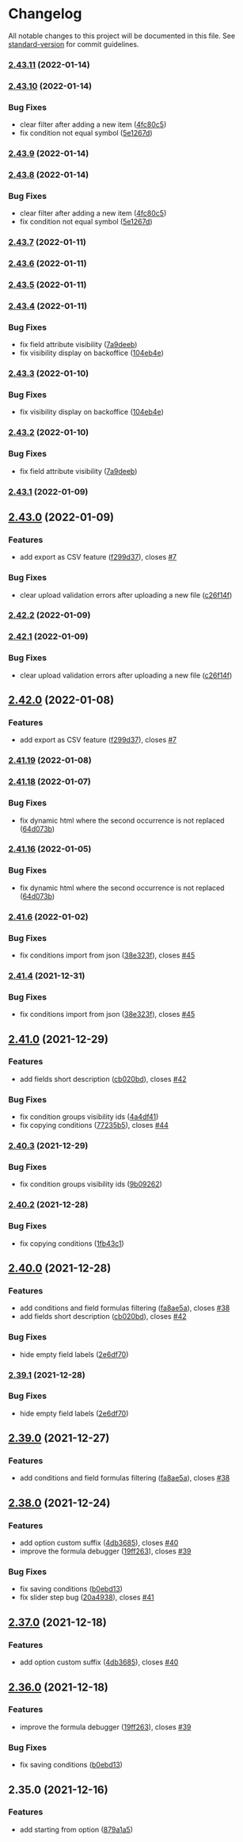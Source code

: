 # Changelog

All notable changes to this project will be documented in this file. See [standard-version](https://github.com/conventional-changelog/standard-version) for commit guidelines.

### [2.43.11](https://github.com/unlocomqx/dynamicproduct/compare/v2.43.10...v2.43.11) (2022-01-14)

### [2.43.10](https://github.com/unlocomqx/dynamicproduct/compare/v2.43.7...v2.43.10) (2022-01-14)


### Bug Fixes

* clear filter after adding a new item ([4fc80c5](https://github.com/unlocomqx/dynamicproduct/commit/4fc80c504d6842c816e44fa290891f6383a95ce8))
* fix condition not equal symbol ([5e1267d](https://github.com/unlocomqx/dynamicproduct/commit/5e1267d3adb2727b090db86a4ad2dc01773b892f))

### [2.43.9](https://github.com/unlocomqx/dynamicproduct/compare/v2.43.8...v2.43.9) (2022-01-14)

### [2.43.8](https://github.com/unlocomqx/dynamicproduct/compare/v2.43.7...v2.43.8) (2022-01-14)


### Bug Fixes

* clear filter after adding a new item ([4fc80c5](https://github.com/unlocomqx/dynamicproduct/commit/4fc80c504d6842c816e44fa290891f6383a95ce8))
* fix condition not equal symbol ([5e1267d](https://github.com/unlocomqx/dynamicproduct/commit/5e1267d3adb2727b090db86a4ad2dc01773b892f))

### [2.43.7](https://github.com/unlocomqx/dynamicproduct/compare/v2.43.6...v2.43.7) (2022-01-11)

### [2.43.6](https://github.com/unlocomqx/dynamicproduct/compare/v2.43.5...v2.43.6) (2022-01-11)

### [2.43.5](https://github.com/unlocomqx/dynamicproduct/compare/v2.43.3...v2.43.5) (2022-01-11)

### [2.43.4](https://github.com/unlocomqx/dynamicproduct/compare/v2.42.2...v2.43.4) (2022-01-11)


### Bug Fixes

* fix field attribute visibility ([7a9deeb](https://github.com/unlocomqx/dynamicproduct/commit/7a9deeb34a2379b87add7427dda301286f67dfe3))
* fix visibility display on backoffice ([104eb4e](https://github.com/unlocomqx/dynamicproduct/commit/104eb4e44e0217df5572a7d788249236cbcaca7b))

### [2.43.3](https://github.com/unlocomqx/dynamicproduct/compare/v2.43.2...v2.43.3) (2022-01-10)


### Bug Fixes

* fix visibility display on backoffice ([104eb4e](https://github.com/unlocomqx/dynamicproduct/commit/104eb4e44e0217df5572a7d788249236cbcaca7b))

### [2.43.2](https://github.com/unlocomqx/dynamicproduct/compare/v2.43.1...v2.43.2) (2022-01-10)


### Bug Fixes

* fix field attribute visibility ([7a9deeb](https://github.com/unlocomqx/dynamicproduct/commit/7a9deeb34a2379b87add7427dda301286f67dfe3))

### [2.43.1](https://github.com/unlocomqx/dynamicproduct/compare/v2.43.0...v2.43.1) (2022-01-09)

## [2.43.0](https://github.com/unlocomqx/dynamicproduct/compare/v2.41.19...v2.43.0) (2022-01-09)


### Features

* add export as CSV feature ([f299d37](https://github.com/unlocomqx/dynamicproduct/commit/f299d3793563939b3d0f525367bdc41c7ed6e593)), closes [#7](https://github.com/unlocomqx/dynamicproduct/issues/7)


### Bug Fixes

* clear upload validation errors after uploading a new file ([c26f14f](https://github.com/unlocomqx/dynamicproduct/commit/c26f14fc9400194d5a64195259f8c0d2383402a6))

### [2.42.2](https://github.com/unlocomqx/dynamicproduct/compare/v2.42.1...v2.42.2) (2022-01-09)

### [2.42.1](https://github.com/unlocomqx/dynamicproduct/compare/v2.42.0...v2.42.1) (2022-01-09)


### Bug Fixes

* clear upload validation errors after uploading a new file ([c26f14f](https://github.com/unlocomqx/dynamicproduct/commit/c26f14fc9400194d5a64195259f8c0d2383402a6))

## [2.42.0](https://github.com/unlocomqx/dynamicproduct/compare/v2.41.18...v2.42.0) (2022-01-08)


### Features

* add export as CSV feature ([f299d37](https://github.com/unlocomqx/dynamicproduct/commit/f299d3793563939b3d0f525367bdc41c7ed6e593)), closes [#7](https://github.com/unlocomqx/dynamicproduct/issues/7)

### [2.41.19](https://github.com/unlocomqx/dynamicproduct/compare/v2.41.18...v2.41.19) (2022-01-08)

### [2.41.18](https://github.com/unlocomqx/dynamicproduct/compare/v2.41.15...v2.41.18) (2022-01-07)


### Bug Fixes

* fix dynamic html where the second occurrence is not replaced ([64d073b](https://github.com/unlocomqx/dynamicproduct/commit/64d073b3c9eae43e3c3248c88aab917b4f14dc9b))

### [2.41.16](https://github.com/unlocomqx/dynamicproduct/compare/v2.41.15...v2.41.16) (2022-01-05)


### Bug Fixes

* fix dynamic html where the second occurrence is not replaced ([64d073b](https://github.com/unlocomqx/dynamicproduct/commit/64d073b3c9eae43e3c3248c88aab917b4f14dc9b))

### [2.41.6](https://github.com/unlocomqx/dynamicproduct/compare/v2.41.2...v2.41.6) (2022-01-02)


### Bug Fixes

* fix conditions import from json ([38e323f](https://github.com/unlocomqx/dynamicproduct/commit/38e323ff11c39ee224141bd4a243f6f1c99d1513)), closes [#45](https://github.com/unlocomqx/dynamicproduct/issues/45)

### [2.41.4](https://github.com/unlocomqx/dynamicproduct/compare/v2.41.3...v2.41.4) (2021-12-31)


### Bug Fixes

* fix conditions import from json ([38e323f](https://github.com/unlocomqx/dynamicproduct/commit/38e323ff11c39ee224141bd4a243f6f1c99d1513)), closes [#45](https://github.com/unlocomqx/dynamicproduct/issues/45)

## [2.41.0](https://github.com/unlocomqx/dynamicproduct/compare/v2.39.2...v2.41.0) (2021-12-29)


### Features

* add fields short description ([cb020bd](https://github.com/unlocomqx/dynamicproduct/commit/cb020bdbc81046a61029745dadd91f64914e5f09)), closes [#42](https://github.com/unlocomqx/dynamicproduct/issues/42)


### Bug Fixes

* fix condition groups visibility ids ([4a4df41](https://github.com/unlocomqx/dynamicproduct/commit/4a4df413ffdfcb51df48aaa49969fcf2e84dfe3b))
* fix copying conditions ([77235b5](https://github.com/unlocomqx/dynamicproduct/commit/77235b58f715a0328b45f94324eb376b35924428)), closes [#44](https://github.com/unlocomqx/dynamicproduct/issues/44)

### [2.40.3](https://github.com/unlocomqx/dynamicproduct/compare/v2.40.2...v2.40.3) (2021-12-29)


### Bug Fixes

* fix condition groups visibility ids ([9b09262](https://github.com/unlocomqx/dynamicproduct/commit/9b0926244c3b2a9fe55550926822fe1d3b40e760))

### [2.40.2](https://github.com/unlocomqx/dynamicproduct/compare/v2.40.1...v2.40.2) (2021-12-28)


### Bug Fixes

* fix copying conditions ([1fb43c1](https://github.com/unlocomqx/dynamicproduct/commit/1fb43c19d7ea445d4b3a859376756418d9a6d25f))

## [2.40.0](https://github.com/unlocomqx/dynamicproduct/compare/v2.38.1...v2.40.0) (2021-12-28)


### Features

* add conditions and field formulas filtering ([fa8ae5a](https://github.com/unlocomqx/dynamicproduct/commit/fa8ae5a83f539834005396a523b9df5b5ad0ebe2)), closes [#38](https://github.com/unlocomqx/dynamicproduct/issues/38)
* add fields short description ([cb020bd](https://github.com/unlocomqx/dynamicproduct/commit/cb020bdbc81046a61029745dadd91f64914e5f09)), closes [#42](https://github.com/unlocomqx/dynamicproduct/issues/42)


### Bug Fixes

* hide empty field labels ([2e6df70](https://github.com/unlocomqx/dynamicproduct/commit/2e6df703c52b6982822eb462fb9fb9570085ffe4))

### [2.39.1](https://github.com/unlocomqx/dynamicproduct/compare/v2.39.0...v2.39.1) (2021-12-28)


### Bug Fixes

* hide empty field labels ([2e6df70](https://github.com/unlocomqx/dynamicproduct/commit/2e6df703c52b6982822eb462fb9fb9570085ffe4))

## [2.39.0](https://github.com/unlocomqx/dynamicproduct/compare/v2.38.1...v2.39.0) (2021-12-27)


### Features

* add conditions and field formulas filtering ([fa8ae5a](https://github.com/unlocomqx/dynamicproduct/commit/fa8ae5a83f539834005396a523b9df5b5ad0ebe2)), closes [#38](https://github.com/unlocomqx/dynamicproduct/issues/38)

## [2.38.0](https://github.com/unlocomqx/dynamicproduct/compare/v2.35.0...v2.38.0) (2021-12-24)


### Features

* add option custom suffix ([4db3685](https://github.com/unlocomqx/dynamicproduct/commit/4db3685093b05febf4aca77d27ea5e4d199df3fd)), closes [#40](https://github.com/unlocomqx/dynamicproduct/issues/40)
* improve the formula debugger ([19ff263](https://github.com/unlocomqx/dynamicproduct/commit/19ff2632e08b59ff9823f3ecd39c687e63c9ab8d)), closes [#39](https://github.com/unlocomqx/dynamicproduct/issues/39)


### Bug Fixes

* fix saving conditions ([b0ebd13](https://github.com/unlocomqx/dynamicproduct/commit/b0ebd13b11bdc7d5c29cbd2c7c8c3191620f9fef))
* fix slider step bug ([20a4938](https://github.com/unlocomqx/dynamicproduct/commit/20a49381ea28b74742bbc82d856d5af2f9551290)), closes [#41](https://github.com/unlocomqx/dynamicproduct/issues/41)

## [2.37.0](https://github.com/unlocomqx/dynamicproduct/compare/v2.36.0...v2.37.0) (2021-12-18)


### Features

* add option custom suffix ([4db3685](https://github.com/unlocomqx/dynamicproduct/commit/4db3685093b05febf4aca77d27ea5e4d199df3fd)), closes [#40](https://github.com/unlocomqx/dynamicproduct/issues/40)

## [2.36.0](https://github.com/unlocomqx/dynamicproduct/compare/v2.35.0...v2.36.0) (2021-12-18)


### Features

* improve the formula debugger ([19ff263](https://github.com/unlocomqx/dynamicproduct/commit/19ff2632e08b59ff9823f3ecd39c687e63c9ab8d)), closes [#39](https://github.com/unlocomqx/dynamicproduct/issues/39)


### Bug Fixes

* fix saving conditions ([b0ebd13](https://github.com/unlocomqx/dynamicproduct/commit/b0ebd13b11bdc7d5c29cbd2c7c8c3191620f9fef))

## 2.35.0 (2021-12-16)


### Features

* add starting from option ([879a1a5](https://github.com/unlocomqx/dynamicproduct/commit/879a1a5eb27668adb95228ff0421eee2d09d1858))
